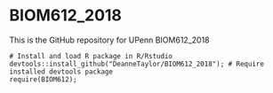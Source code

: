 # BIOM612_2018
This is the GitHub repository for UPenn BIOM612_2018

```
# Install and load R package in R/Rstudio
devtools::install_github("DeanneTaylor/BIOM612_2018"); # Require installed devtools package
require(BIOM612); 
```
